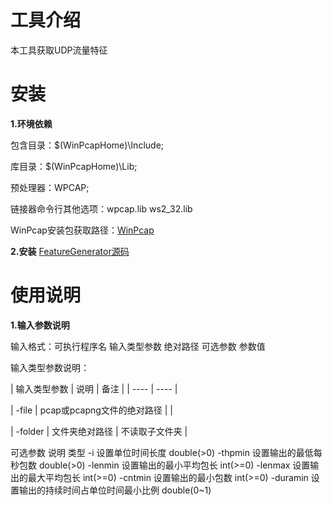 # 工具介绍

本工具获取UDP流量特征

# 安装

**1.环境依赖**

包含目录：$(WinPcapHome)\Include;

库目录：$(WinPcapHome)\Lib;

预处理器：WPCAP;

链接器命令行其他选项：wpcap.lib ws2_32.lib

WinPcap安装包获取路径：[WinPcap](https://www.winpcap.org/install/default.htm)

**2.安装**
[FeatureGenerator源码](https://github.com/szl187/FeatureGenerator)

# 使用说明

**1.输入参数说明**

输入格式：可执行程序名 输入类型参数 绝对路径 可选参数 参数值 
     
输入类型参数说明：

| 输入类型参数 |          说明     |              备注 |
|  ----  | ----  |

|  -file   |  pcap或pcapng文件的绝对路径  |  |

|   -folder    |     文件夹绝对路径      |   不读取子文件夹 |
   
可选参数             说明                  类型
   -i           设置单位时间长度          double(>0)
   -thpmin      设置输出的最低每秒包数    double(>0)
   -lenmin      设置输出的最小平均包长    int(>=0)
   -lenmax      设置输出的最大平均包长    int(>=0)
   -cntmin      设置输出的最小包数        int(>=0)
   -duramin     设置输出的持续时间占单位时间最小比例 double(0~1)
   

